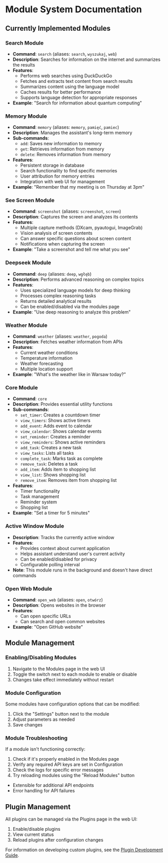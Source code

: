 # Module System Documentation

## Currently Implemented Modules

### Search Module
- **Command**: `search` (aliases: `search`, `wyszukaj`, `web`)
- **Description**: Searches for information on the internet and summarizes the results
- **Features**:
  - Performs web searches using DuckDuckGo
  - Fetches and extracts text content from search results
  - Summarizes content using the language model
  - Caches results for better performance
  - Supports language detection for appropriate responses
- **Example**: "Search for information about quantum computing"

### Memory Module
- **Command**: `memory` (aliases: `memory`, `pamięć`, `pamiec`)
- **Description**: Manages the assistant's long-term memory
- **Sub-commands**:
  - `add`: Saves new information to memory
  - `get`: Retrieves information from memory
  - `delete`: Removes information from memory
- **Features**:
  - Persistent storage in database
  - Search functionality to find specific memories
  - User attribution for memory entries
  - Integration with web UI for management
- **Example**: "Remember that my meeting is on Thursday at 3pm"

### See Screen Module
- **Command**: `screenshot` (aliases: `screenshot`, `screen`)
- **Description**: Captures the screen and analyzes its contents
- **Features**:
  - Multiple capture methods (DXcam, pyautogui, ImageGrab)
  - Vision analysis of screen contents
  - Can answer specific questions about screen content
  - Notifications when capturing the screen
- **Example**: "Take a screenshot and tell me what you see"

### Deepseek Module
- **Command**: `deep` (aliases: `deep`, `wgłęb`)
- **Description**: Performs advanced reasoning on complex topics
- **Features**:
  - Uses specialized language models for deep thinking
  - Processes complex reasoning tasks
  - Returns detailed analytical results
  - Can be enabled/disabled via the modules page
- **Example**: "Use deep reasoning to analyze this problem"

### Weather Module
- **Command**: `weather` (aliases: `weather`, `pogoda`)
- **Description**: Fetches weather information from APIs
- **Features**:
  - Current weather conditions
  - Temperature information
  - Weather forecasting
  - Multiple location support
- **Example**: "What's the weather like in Warsaw today?"

### Core Module
- **Command**: `core` 
- **Description**: Provides essential utility functions
- **Sub-commands**:
  - `set_timer`: Creates a countdown timer
  - `view_timers`: Shows active timers
  - `add_event`: Adds event to calendar
  - `view_calendar`: Shows calendar events
  - `set_reminder`: Creates a reminder
  - `view_reminders`: Shows active reminders
  - `add_task`: Creates a new task
  - `view_tasks`: Lists all tasks
  - `complete_task`: Marks task as complete
  - `remove_task`: Deletes a task
  - `add_item`: Adds item to shopping list
  - `view_list`: Shows shopping list
  - `remove_item`: Removes item from shopping list
- **Features**:
  - Timer functionality
  - Task management
  - Reminder system
  - Shopping list
- **Example**: "Set a timer for 5 minutes"

### Active Window Module
- **Description**: Tracks the currently active window
- **Features**:
  - Provides context about current application
  - Helps assistant understand user's current activity
  - Can be enabled/disabled for privacy
  - Configurable polling interval
- **Note**: This module runs in the background and doesn't have direct commands

### Open Web Module
- **Command**: `open_web` (aliases: `open`, `otwórz`)
- **Description**: Opens websites in the browser
- **Features**:
  - Can open specific URLs
  - Can search and open common websites
- **Example**: "Open GitHub website"

## Module Management

### Enabling/Disabling Modules
1. Navigate to the Modules page in the web UI
2. Toggle the switch next to each module to enable or disable
3. Changes take effect immediately without restart

### Module Configuration
Some modules have configuration options that can be modified:
1. Click the "Settings" button next to the module
2. Adjust parameters as needed
3. Save changes

### Module Troubleshooting
If a module isn't functioning correctly:
1. Check if it's properly enabled in the Modules page
2. Verify any required API keys are set in Configuration
3. Check the logs for specific error messages
4. Try reloading modules using the "Reload Modules" button
  - Extensible for additional API endpoints
  - Error handling for API failures

## Plugin Management

All plugins can be managed via the Plugins page in the web UI:
1. Enable/disable plugins
2. View current status
3. Reload plugins after configuration changes

For information on developing custom plugins, see the [Plugin Development Guide](../developer/plugin-development.md).
